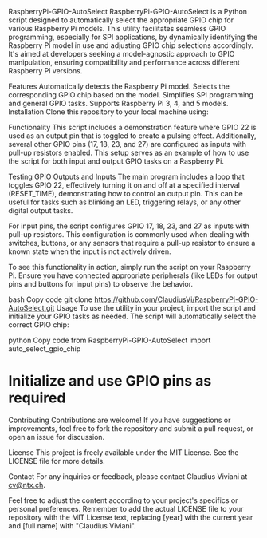 RaspberryPi-GPIO-AutoSelect
RaspberryPi-GPIO-AutoSelect is a Python script designed to automatically select the appropriate GPIO chip for various Raspberry Pi models. This utility facilitates seamless GPIO programming, especially for SPI applications, by dynamically identifying the Raspberry Pi model in use and adjusting GPIO chip selections accordingly. It's aimed at developers seeking a model-agnostic approach to GPIO manipulation, ensuring compatibility and performance across different Raspberry Pi versions.

Features
Automatically detects the Raspberry Pi model.
Selects the corresponding GPIO chip based on the model.
Simplifies SPI programming and general GPIO tasks.
Supports Raspberry Pi 3, 4, and 5 models.
Installation
Clone this repository to your local machine using:

Functionality
This script includes a demonstration feature where GPIO 22 is used as an output pin that is toggled to create a pulsing effect. Additionally, several other GPIO pins (17, 18, 23, and 27) are configured as inputs with pull-up resistors enabled. This setup serves as an example of how to use the script for both input and output GPIO tasks on a Raspberry Pi.

Testing GPIO Outputs and Inputs
The main program includes a loop that toggles GPIO 22, effectively turning it on and off at a specified interval (RESET_TIME), demonstrating how to control an output pin. This can be useful for tasks such as blinking an LED, triggering relays, or any other digital output tasks.

For input pins, the script configures GPIO 17, 18, 23, and 27 as inputs with pull-up resistors. This configuration is commonly used when dealing with switches, buttons, or any sensors that require a pull-up resistor to ensure a known state when the input is not actively driven.

To see this functionality in action, simply run the script on your Raspberry Pi. Ensure you have connected appropriate peripherals (like LEDs for output pins and buttons for input pins) to observe the behavior.

bash
Copy code
git clone https://github.com/ClaudiusVi/RaspberryPi-GPIO-AutoSelect.git
Usage
To use the utility in your project, import the script and initialize your GPIO tasks as needed. The script will automatically select the correct GPIO chip:

python
Copy code
from RaspberryPi-GPIO-AutoSelect import auto_select_gpio_chip

# Initialize and use GPIO pins as required
Contributing
Contributions are welcome! If you have suggestions or improvements, feel free to fork the repository and submit a pull request, or open an issue for discussion.

License
This project is freely available under the MIT License. See the LICENSE file for more details.

Contact
For any inquiries or feedback, please contact Claudius Viviani at cv@ntx.ch.

Feel free to adjust the content according to your project's specifics or personal preferences. Remember to add the actual LICENSE file to your repository with the MIT License text, replacing [year] with the current year and [full name] with "Claudius Viviani".
